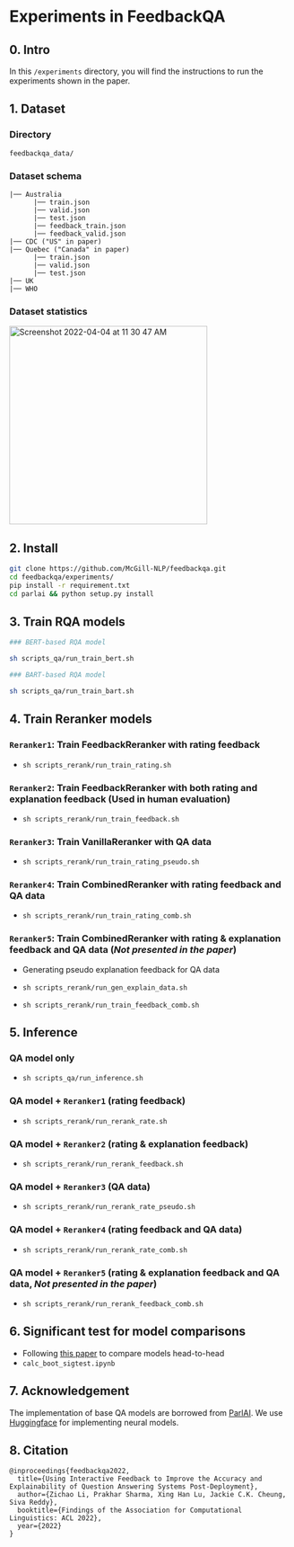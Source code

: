 # Experiments in FeedbackQA

## 0. Intro

In this `/experiments` directory, you will find the instructions to run the experiments shown in the paper.


## 1. Dataset

### Directory

`feedbackqa_data/`

### Dataset schema

```
|── Australia
      |── train.json
      |── valid.json
      |── test.json
      |── feedback_train.json
      |── feedback_valid.json
|── CDC ("US" in paper)
|── Quebec ("Canada" in paper)
      |── train.json
      |── valid.json
      |── test.json
|── UK
|── WHO

```
### Dataset statistics


<img width="353" alt="Screenshot 2022-04-04 at 11 30 47 AM" src="https://user-images.githubusercontent.com/54827718/161578845-5aed2727-e8a6-4247-890c-3094ef19b952.png">

## 2. Install

```bash
git clone https://github.com/McGill-NLP/feedbackqa.git
cd feedbackqa/experiments/
pip install -r requirement.txt
cd parlai && python setup.py install
```
## 3. Train RQA models

```bash
### BERT-based RQA model

sh scripts_qa/run_train_bert.sh

### BART-based RQA model

sh scripts_qa/run_train_bart.sh
```

## 4. Train Reranker models

### `Reranker1`: Train FeedbackReranker with rating feedback

* `sh scripts_rerank/run_train_rating.sh`

### `Reranker2`: Train FeedbackReranker with both rating and explanation feedback (Used in human evaluation)

* `sh scripts_rerank/run_train_feedback.sh`

### `Reranker3`: Train VanillaReranker with QA data

* `sh scripts_rerank/run_train_rating_pseudo.sh`

### `Reranker4`: Train CombinedReranker with rating feedback and QA data

* `sh scripts_rerank/run_train_rating_comb.sh`

### `Reranker5`: Train CombinedReranker with rating & explanation feedback and QA data (*Not presented in the paper*)
* Generating pseudo explanation feedback for QA data

* `sh scripts_rerank/run_gen_explain_data.sh`
* `sh scripts_rerank/run_train_feedback_comb.sh`

## 5. Inference

### QA model only
* `sh scripts_qa/run_inference.sh`

### QA model + `Reranker1` (rating feedback)
* `sh scripts_rerank/run_rerank_rate.sh`

### QA model + `Reranker2` (rating & explanation feedback)
* `sh scripts_rerank/run_rerank_feedback.sh`

### QA model + `Reranker3` (QA data)
* `sh scripts_rerank/run_rerank_rate_pseudo.sh`

### QA model + `Reranker4` (rating feedback and QA data)
* `sh scripts_rerank/run_rerank_rate_comb.sh`

### QA model + `Reranker5` (rating & explanation feedback and QA data, *Not presented in the paper*)
* `sh scripts_rerank/run_rerank_feedback_comb.sh`

## 6. Significant test for model comparisons
* Following [this paper](https://aclanthology.org/D12-1091.pdf) to compare models head-to-head
* `calc_boot_sigtest.ipynb`

## 7. Acknowledgement

The implementation of base QA models are borrowed from [ParlAI](https://github.com/facebookresearch/ParlAI). We use [Huggingface](https://github.com/huggingface) for implementing neural models.

## 8. Citation

```
@inproceedings{feedbackqa2022,
  title={Using Interactive Feedback to Improve the Accuracy and Explainability of Question Answering Systems Post-Deployment},
  author={Zichao Li, Prakhar Sharma, Xing Han Lu, Jackie C.K. Cheung, Siva Reddy},
  booktitle={Findings of the Association for Computational Linguistics: ACL 2022},
  year={2022}
}
```
